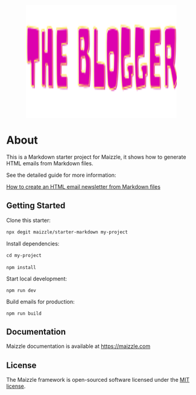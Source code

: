 <div align="center">
  <p>
    <a href="https://maizzle.com" target="_blank">
      <picture>
        <source media="(prefers-color-scheme: dark)" srcset="https://github.com/maizzle/maizzle/raw/master/.github/logo-dark.svg">
        <img alt="Maizzle Starter" src="/src/images/logo.png" width="400" height="300" style="max-width: 100%;">
      </picture>
    </a>
  </p>
</div>

# About

This is a Markdown starter project for Maizzle, it shows how to generate HTML emails from Markdown files.

See the detailed guide for more information:

[How to create an HTML email newsletter from Markdown files](https://maizzle.com/guides/markdown-emails)

## Getting Started

Clone this starter:

```bash
npx degit maizzle/starter-markdown my-project
```

Install dependencies:

```
cd my-project

npm install
```

Start local development:

```
npm run dev
```

Build emails for production:

```
npm run build
```

## Documentation

Maizzle documentation is available at https://maizzle.com

## License

The Maizzle framework is open-sourced software licensed under the [MIT license](https://opensource.org/licenses/MIT).
